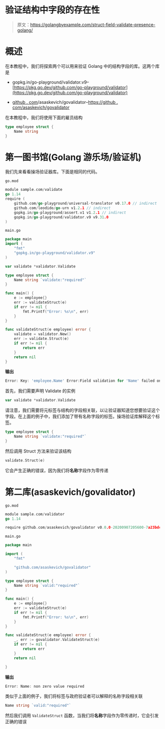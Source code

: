 # 验证结构中字段的存在性

> 原文：<https://golangbyexample.com/struct-field-validate-presence-golang/>

# **概述**

在本教程中，我们将探索两个可以用来验证 Golang 中的结构字段的库。这两个库是

*   gopkg.in/go-playground/validator.v9–[https://pkg.go.dev/github.com/go-playground/validator](https://pkg.go.dev/github.com/go-playground/validator)

*   [github . com](http://github.com)/asaskevich/govalidator–[https://github . com/asaskevich/govalidator](https://github.com/asaskevich/govalidator)

在本教程中，我们将使用下面的雇员结构

```go
type employee struct {
    Name string
}
```

# **第一图书馆(Golang 游乐场/验证机)**

我们先来看看操场验证器库。下面是相同的代码。

`go.mod`

```go
module sample.com/validate
go 1.14
require (
    github.com/go-playground/universal-translator v0.17.0 // indirect
    github.com/leodido/go-urn v1.2.1 // indirect
    gopkg.in/go-playground/assert.v1 v1.2.1 // indirect
    gopkg.in/go-playground/validator.v9 v9.31.0
)
```

`main.go`

```go
package main
import (
    "fmt"
    "gopkg.in/go-playground/validator.v9"
)

var validate *validator.Validate

type employee struct {
    Name string `validate:"required"`
}

func main() {
    e := employee{}
    err := validateStruct(e)
    if err != nil {
        fmt.Printf("Error: %s\n", err)
    }
}

func validateStruct(e employee) error {
    validate = validator.New()
    err := validate.Struct(e)
    if err != nil {
        return err
    }
    return nil
}
```

**输出**

```go
Error: Key: 'employee.Name' Error:Field validation for 'Name' failed on the 'required' tag
```

首先，我们需要声明 Validate 的实例

```go
var validate *validator.Validate
```

请注意，我们需要将元标签与结构的字段相关联，以让验证器知道您想要验证这个字段。在上面的例子中，我们添加了带有名称字段的标签。操场验证库解释这个标签。

```go
type employee struct {
    Name string `validate:"required"`
}
```

然后调用 Struct 方法来验证该结构

```go
validate.Struct(e)
```

它会产生正确的错误，因为我们将**名称**字段作为零传递

# **第二库(asaskevich/govalidator)**

`go.mod`

```go
module sample.com/validator
go 1.14

require github.com/asaskevich/govalidator v0.0.0-20200907205600-7a23bdc65eef
```

`main.go`

```go
package main

import (
	"fmt"

	"github.com/asaskevich/govalidator"
)

type employee struct {
	Name string `valid:"required"`
}

func main() {
	e := employee{}
	err := validateStruct(e)
	if err != nil {
		fmt.Printf("Error: %s\n", err)
	}
}

func validateStruct(e employee) error {
	_, err := govalidator.ValidateStruct(e)
	if err != nil {
		return err
	}
	return nil

}
```

**输出**

```go
Error: Name: non zero value required
```

类似于上面的例子，我们将标签与政府验证者可以解释的名称字段相关联

```go
Name string `valid:"required"`
```

然后我们调用 `ValidateStruct` 函数，当我们将**名称**字段作为零传递时，它会引发正确的错误